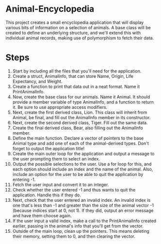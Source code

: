 # Animal-Encyclopedia
This project creates a small encyclopedia application that will display various bits of information on a selection of animals. A base class will be created to define an underlying structure, and we'll extend this with individual animal records, making use of polymorphism to fetch their data.


# Steps
1. Start by including all the files that you'll need for the application.
2. Create a struct, AnimalInfo, that can store Name, Origin, Life Expectancy, and Weight.
3. Create a function to print that data out in a neat format. Name it PrintAnimalInfo.
4. Now, create the base class for our animals. Name it Animal. It should provide a member variable of type AnimalInfo, and a function to return it. Be sure to use appropriate access modifiers.
5. Next, create the first derived class, Lion. This class will inherit from Animal, be final, and fill out the AnimalInfo member in its constructor.
6. Next, create the second derived class, Tiger. Fill out the same data.
7. Create the final derived class, Bear, also filling out the AnimalInfo member.
8. Define the main function. Declare a vector of pointers to the base Animal type and add one of each of the animal-derived types. Don't forget to output the application title!
9. Create the main outer loop for the application and output a message to the user prompting them to select an index.
10. Output the possible selections to the user. Use a for loop for this, and each option should include an index and the name of the animal. Also, include an option for the user to be able to quit the application by entering -1.
11. Fetch the user input and convert it to an integer.
12. Check whether the user entered -1 and thus wants to quit the application. Handle this if they do.
13. Next, check that the user entered an invalid index. An invalid index is one that's less than -1 and greater than the size of the animal vector -1 (because indices start at 0, not 1). If they did, output an error message and have them choose again.
14. If the user input a valid index, make a call to the PrintAnimalInfo created earlier, passing in the animal's info that you'll get from the vector.
15. Outside of the main loop, clean up the pointers. This means deleting their memory, setting them to 0, and then clearing the vector.
